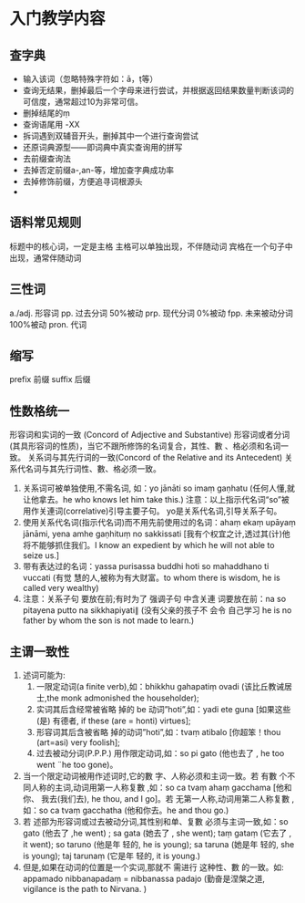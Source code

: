 # 入门教学内容
## 查字典
- 输入该词（忽略特殊字符如：ā，ṭ等）
- 查询无结果，删掉最后一个字母来进行尝试，并根据返回结果数量判断该词的可信度，通常超过10为非常可信。
 - 删掉结尾的ṃ
- 查询语尾用 -XX
- 拆词遇到双辅音开头，删掉其中一个进行查询尝试
- 还原词典源型——即词典中真实查询用的拼写
- 去前缀查询法
 - 去掉否定前缀a-,an-等，增加查字典成功率
 - 去掉修饰前缀，方便追寻词根源头
 - 

## 语料常见规则

标题中的核心词，一定是主格
主格可以单独出现，不伴随动词
宾格在一个句子中出现，通常伴随动词

## 三性词
a./adj. 形容词
pp. 过去分词 50%被动
prp. 现代分词 0%被动
fpp. 未来被动分词 100%被动
pron. 代词

## 缩写

prefix 前缀
suffix 后缀

## 性数格统一

形容词和实词的一致 (Concord of Adjective and Substantive)
形容词或者分词(其具形容词的性质)，当它不跟所修饰的名词复合，其性、數 、格必须和名词一致。
关系词与其先行词的一致(Concord of the Relative and its Antecedent)
关系代名词与其先行词性、數、格必须一致。
1. 关系词可被单独使用,不需名词,
 如：yo jānāti so imaṃ gaṇhatu (任何人懂,就让他拿去。he who knows let him take this.)
 注意：以上指示代名词“so”被用作关連词(correlative)引导主要子句。
 yo是关系代名词,引导关系子句。
2. 使用关系代名词(指示代名词)而不用先前使用过的名词：ahaṃ ekaṃ upāyaṃ jānāmi, yena amhe gaṇhituṃ no sakkissati [我有个权宜之计,透过其(计)他将不能够抓住我们。I know an expedient by which he will not able to seize us.]
3. 带有表达过的名词：yassa purisassa buddhi hoti so mahaddhano ti vuccati (有觉
慧的人,被称为有大财富。to whom there is wisdom, he is called very wealthy)
4. 注意：关系子句 要放在前;有时为了 强调子句 中含关連 词要放在前：na so
pitayena putto na sikkhapiyati∥ (没有父亲的孩子不 会令 自己学习 he is no
father by whom the son is not made to learn.)

## 主谓一致性

1. 述词可能为:
	1. 一限定动词(a finite verb),如：bhikkhu gahapatiṃ ovadi (该比丘教诫居士,the monk admonished the householder);
	2. 实词其后含经常被省略 掉的 be 动词”hoti”,如：yadi ete guna [如果这些(是)
	有德者, if these (are = honti) virtues];
	3. 形容词其后含被省略 掉的动词”hoti”,如：tvaṃ atibalo [你超笨！thou (art=asi) very foolish];
	4. 过去被动分词(P.P.P.) 用作限定动词,如：so pi gato (他也去了 , he too went ¨he too gone)。
1. 当一个限定动词被用作述词时,它的數 字、人称必须和主词一致。若 有數 个不
同人称的主词,动词用第一人称复數 ,如：so ca tvaṃ ahaṃ gacchama [他和你、
我去(我们去), he thou, and I go]。若 无第一人称,动词用第二人称复數 ,如：so
ca tvaṃ gacchatha (他和你去。he and thou go.)
3. 若 述部为形容词或过去被动分词,其性别和单、复數 必须与主词一致,如：so
gato (他去了 ,he went) ; sa gata (她去了 , she went); taṃ gataṃ (它去了 , it went);
so taruno (他是年 轻的, he is young); sa taruna (她是年 轻的, she is young); taj
tarunaṃ (它是年 轻的, it is young.)
4. 但是,如果在动词的位置是一个实词,那就不 需进行 这种性、數 的一致。如:
appamado nibbanapadaṃ = nibbanassa padajo (勤奋是涅槃之道, vigilance is
the path to Nirvana. )



